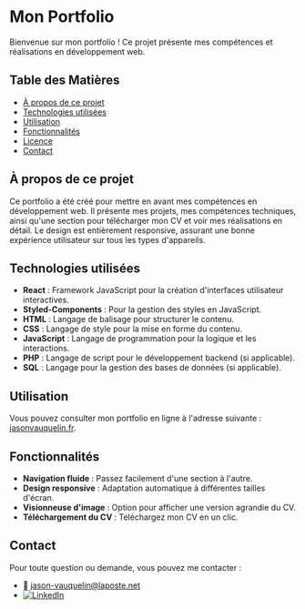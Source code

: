 # Mon Portfolio

Bienvenue sur mon portfolio ! Ce projet présente mes compétences et réalisations en développement web.

## Table des Matières

- [À propos de ce projet](#à-propos-de-ce-projet)
- [Technologies utilisées](#technologies-utilisées)
- [Utilisation](#utilisation)
- [Fonctionnalités](#fonctionnalités)
- [Licence](#licence)
- [Contact](#contact)

## À propos de ce projet

Ce portfolio a été créé pour mettre en avant mes compétences en développement web. Il présente mes projets, mes compétences techniques, ainsi qu'une section pour télécharger mon CV et voir mes réalisations en détail. Le design est entièrement responsive, assurant une bonne expérience utilisateur sur tous les types d'appareils.

## Technologies utilisées

- **React** : Framework JavaScript pour la création d'interfaces utilisateur interactives.
- **Styled-Components** : Pour la gestion des styles en JavaScript.
- **HTML** : Langage de balisage pour structurer le contenu.
- **CSS** : Langage de style pour la mise en forme du contenu.
- **JavaScript** : Langage de programmation pour la logique et les interactions.
- **PHP** : Langage de script pour le développement backend (si applicable).
- **SQL** : Langage pour la gestion des bases de données (si applicable).

## Utilisation

Vous pouvez consulter mon portfolio en ligne à l'adresse suivante : [jasonvauquelin.fr](https://jasonvauquelin.fr).

## Fonctionnalités

- **Navigation fluide** : Passez facilement d'une section à l'autre.
- **Design responsive** : Adaptation automatique à différentes tailles d'écran.
- **Visionneuse d'image** : Option pour afficher une version agrandie du CV.
- **Téléchargement du CV** : Téléchargez mon CV en un clic.


## Contact

Pour toute question ou demande, vous pouvez me contacter :

- 📧 jason-vauquelin@laposte.net
- [![LinkedIn](https://img.shields.io/badge/-LinkedIn-blue?style=flat-square&logo=Linkedin&logoColor=white&link=https://www.linkedin.com/in/jason-vauquelin)](https://www.linkedin.com/in/jason-vauquelin/)
